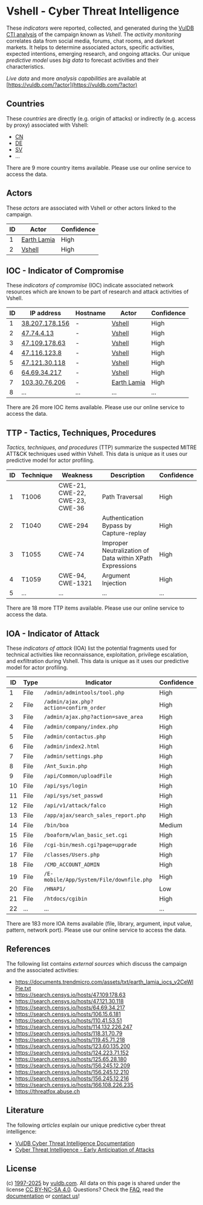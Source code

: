 # Vshell - Cyber Threat Intelligence

These _indicators_ were reported, collected, and generated during the [VulDB CTI analysis](https://vuldb.com/?kb.cti) of the campaign known as _Vshell_. The _activity monitoring_ correlates data from social media, forums, chat rooms, and darknet markets. It helps to determine associated actors, specific activities, expected intentions, emerging research, and ongoing attacks. Our unique _predictive model_ uses _big data_ to forecast activities and their characteristics.

_Live data_ and more _analysis capabilities_ are available at [https://vuldb.com/?actor](https://vuldb.com/?actor)

## Countries

These _countries_ are directly (e.g. origin of attacks) or indirectly (e.g. access by proxy) associated with Vshell:

* [CN](https://vuldb.com/?country.cn)
* [DE](https://vuldb.com/?country.de)
* [SV](https://vuldb.com/?country.sv)
* ...

There are 9 more country items available. Please use our online service to access the data.

## Actors

These _actors_ are associated with Vshell or other actors linked to the campaign.

ID | Actor | Confidence
-- | ----- | ----------
1 | [Earth Lamia](https://vuldb.com/?actor.earth_lamia) | High
2 | [Vshell](https://vuldb.com/?actor.vshell) | High

## IOC - Indicator of Compromise

These _indicators of compromise_ (IOC) indicate associated network resources which are known to be part of research and attack activities of Vshell.

ID | IP address | Hostname | Actor | Confidence
-- | ---------- | -------- | ----- | ----------
1 | [38.207.178.156](https://vuldb.com/?ip.38.207.178.156) | - | [Vshell](https://vuldb.com/?actor.vshell) | High
2 | [47.74.4.13](https://vuldb.com/?ip.47.74.4.13) | - | [Vshell](https://vuldb.com/?actor.vshell) | High
3 | [47.109.178.63](https://vuldb.com/?ip.47.109.178.63) | - | [Vshell](https://vuldb.com/?actor.vshell) | High
4 | [47.116.123.8](https://vuldb.com/?ip.47.116.123.8) | - | [Vshell](https://vuldb.com/?actor.vshell) | High
5 | [47.121.30.118](https://vuldb.com/?ip.47.121.30.118) | - | [Vshell](https://vuldb.com/?actor.vshell) | High
6 | [64.69.34.217](https://vuldb.com/?ip.64.69.34.217) | - | [Vshell](https://vuldb.com/?actor.vshell) | High
7 | [103.30.76.206](https://vuldb.com/?ip.103.30.76.206) | - | [Earth Lamia](https://vuldb.com/?actor.earth_lamia) | High
8 | ... | ... | ... | ...

There are 26 more IOC items available. Please use our online service to access the data.

## TTP - Tactics, Techniques, Procedures

_Tactics, techniques, and procedures_ (TTP) summarize the suspected MITRE ATT&CK techniques used within Vshell. This data is unique as it uses our predictive model for actor profiling.

ID | Technique | Weakness | Description | Confidence
-- | --------- | -------- | ----------- | ----------
1 | T1006 | CWE-21, CWE-22, CWE-23, CWE-36 | Path Traversal | High
2 | T1040 | CWE-294 | Authentication Bypass by Capture-replay | High
3 | T1055 | CWE-74 | Improper Neutralization of Data within XPath Expressions | High
4 | T1059 | CWE-94, CWE-1321 | Argument Injection | High
5 | ... | ... | ... | ...

There are 18 more TTP items available. Please use our online service to access the data.

## IOA - Indicator of Attack

These _indicators of attack_ (IOA) list the potential fragments used for technical activities like reconnaissance, exploitation, privilege escalation, and exfiltration during Vshell. This data is unique as it uses our predictive model for actor profiling.

ID | Type | Indicator | Confidence
-- | ---- | --------- | ----------
1 | File | `/admin/admintools/tool.php` | High
2 | File | `/admin/ajax.php?action=confirm_order` | High
3 | File | `/admin/ajax.php?action=save_area` | High
4 | File | `/admin/company/index.php` | High
5 | File | `/admin/contactus.php` | High
6 | File | `/admin/index2.html` | High
7 | File | `/admin/settings.php` | High
8 | File | `/Ant_Suxin.php` | High
9 | File | `/api/Common/uploadFile` | High
10 | File | `/api/sys/login` | High
11 | File | `/api/sys/set_passwd` | High
12 | File | `/api/v1/attack/falco` | High
13 | File | `/app/ajax/search_sales_report.php` | High
14 | File | `/bin/boa` | Medium
15 | File | `/boaform/wlan_basic_set.cgi` | High
16 | File | `/cgi-bin/mesh.cgi?page=upgrade` | High
17 | File | `/classes/Users.php` | High
18 | File | `/CMD_ACCOUNT_ADMIN` | High
19 | File | `/E-mobile/App/System/File/downfile.php` | High
20 | File | `/HNAP1/` | Low
21 | File | `/htdocs/cgibin` | High
22 | ... | ... | ...

There are 183 more IOA items available (file, library, argument, input value, pattern, network port). Please use our online service to access the data.

## References

The following list contains _external sources_ which discuss the campaign and the associated activities:

* https://documents.trendmicro.com/assets/txt/earth_lamia_iocs_v2CeWlPie.txt
* https://search.censys.io/hosts/47.109.178.63
* https://search.censys.io/hosts/47.121.30.118
* https://search.censys.io/hosts/64.69.34.217
* https://search.censys.io/hosts/106.15.6.181
* https://search.censys.io/hosts/110.41.53.51
* https://search.censys.io/hosts/114.132.226.247
* https://search.censys.io/hosts/118.31.70.79
* https://search.censys.io/hosts/119.45.71.218
* https://search.censys.io/hosts/123.60.135.200
* https://search.censys.io/hosts/124.223.71.152
* https://search.censys.io/hosts/125.65.28.180
* https://search.censys.io/hosts/156.245.12.209
* https://search.censys.io/hosts/156.245.12.210
* https://search.censys.io/hosts/156.245.12.216
* https://search.censys.io/hosts/166.108.226.235
* https://threatfox.abuse.ch

## Literature

The following _articles_ explain our unique predictive cyber threat intelligence:

* [VulDB Cyber Threat Intelligence Documentation](https://vuldb.com/?kb.cti)
* [Cyber Threat Intelligence - Early Anticipation of Attacks](https://www.scip.ch/en/?labs.20201022)

## License

(c) [1997-2025](https://vuldb.com/?kb.changelog) by [vuldb.com](https://vuldb.com/?kb.about). All data on this page is shared under the license [CC BY-NC-SA 4.0](https://creativecommons.org/licenses/by-nc-sa/4.0/). Questions? Check the [FAQ](https://vuldb.com/?kb.faq), read the [documentation](https://vuldb.com/?kb) or [contact us](https://vuldb.com/?contact)!
